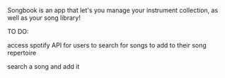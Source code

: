 Songbook is an app that let's you manage your instrument collection, as well as your song library!

TO DO:

access spotify API for users to search for songs to add to their song repertoire

search a song and add it
